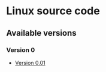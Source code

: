 # Linux source code

## Available versions

### Version 0
- [Version 0.01](https://github.com/Takkapi/Linux/tree/master/v0/v0.01)
